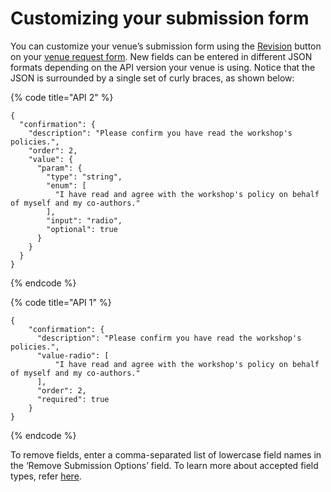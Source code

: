 # Customizing your submission form

You can customize your venue’s submission form using the [Revision](../../reference/stages/revision.md) button on your [venue request form](navigating-your-venue-pages.md#venue-request-form). New fields can be entered in different JSON formats depending on the API version your venue is using. Notice that the JSON is surrounded by a single set of curly braces, as shown below:

{% code title="API 2" %}
```
{
  "confirmation": {
    "description": "Please confirm you have read the workshop's policies.",
    "order": 2,
    "value": {
      "param": {
        "type": "string",
        "enum": [
          "I have read and agree with the workshop's policy on behalf of myself and my co-authors."
        ],
        "input": "radio",
        "optional": true
      }
    }
  }
}
```
{% endcode %}

{% code title="API 1" %}
```
{
    "confirmation": {
      "description": "Please confirm you have read the workshop's policies.",
      "value-radio": [
          "I have read and agree with the workshop's policy on behalf of myself and my co-authors."
      ],
      "order": 2,
      "required": true
    }
}
```
{% endcode %}

To remove fields, enter a comma-separated list of lowercase field names in the ‘Remove Submission Options’ field. To learn more about accepted field types, refer [here](../frequently-asked-questions/what-field-types-are-supported-in-the-forms.md).&#x20;
